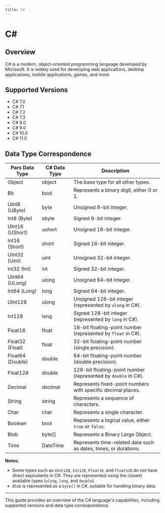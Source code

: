 ```yaml
---
title: C#
---
```


# C\#

## Overview

C# is a modern, object-oriented programming language developed by Microsoft. It is widely used for developing web applications, desktop applications, mobile applications, games, and more.

## Supported Versions

* C# 7.0
* C# 7.1
* C# 7.2
* C# 7.3
* C# 8.0
* C# 9.0
* C# 10.0
* C# 11.0

## Data Type Correspondence

| Pars Data Type | C# Data Type       | Description                                              |
|----------------|--------------------|----------------------------------------------------------|
| Object         | object             | The base type for all other types.                       |
| Bit            | bool               | Represents a binary digit, either 0 or 1.                |
| UInt8 (UByte)  | byte               | Unsigned 8-bit integer.                                  |
| Int8 (Byte)    | sbyte              | Signed 8-bit integer.                                    |
| UInt16 (UShort)| ushort             | Unsigned 16-bit integer.                                 |
| Int16 (Short)  | short              | Signed 16-bit integer.                                   |
| UInt32 (UInt)  | uint               | Unsigned 32-bit integer.                                 |
| Int32 (Int)    | int                | Signed 32-bit integer.                                   |
| UInt64 (ULong) | ulong              | Unsigned 64-bit integer.                                 |
| Int64 (Long)   | long               | Signed 64-bit integer.                                   |
| UInt128        | ulong              | Unsigned 128-bit integer (represented by `ulong` in C#). |
| Int128         | long               | Signed 128-bit integer (represented by `long` in C#).    |
| Float16        | float              | 16-bit floating-point number (represented by `float` in C#). |
| Float32 (Float)| float              | 32-bit floating-point number (single precision).         |
| Float64 (Double)| double            | 64-bit floating-point number (double precision).         |
| Float128       | double             | 128-bit floating-point number (represented by `double` in C#). |
| Decimal        | decimal            | Represents fixed-point numbers with specific decimal places. |
| String         | string             | Represents a sequence of characters.                     |
| Char           | char               | Represents a single character.                           |
| Boolean        | bool               | Represents a logical value, either `true` or `false`.    |
| Blob           | byte[]             | Represents a Binary Large Object.                        |
| Time           | DateTime           | Represents time-related data such as dates, times, or durations. |

**Notes:**

- Some types such as `UInt128`, `Int128`, `Float16`, and `Float128` do not have direct equivalents in C#. They are represented using the closest available types (`ulong`, `long`, and `double`).
- `Blob` is represented as a `byte[]` in C#, suitable for handling binary data.

----

This guide provides an overview of the C# language's capabilities, including supported versions and data type correspondence.
